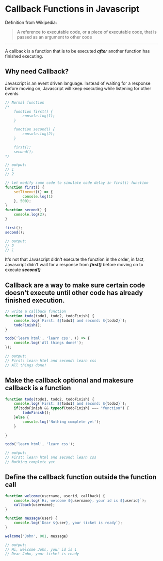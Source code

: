 # Callback Functions in Javascript
Definition from Wikipedia:
> A reference to executable code, or a piece of executable code, that is passed as an argument to other code
---
A callback is a function that is to be executed ***after*** another function has finished executing.

## Why need Callback?
Javascript is an event driven language. Instead of waiting for a response before moving on, Javascript will keep executing while listening for other events

```javascript
// Normal function 
/*
    function first() {
        console.log(1);
    }

    function second() {
        console.log(2);
    }

    first();
    second();
*/

// output:
// 1
// 2

// let modify some code to simulate code delay in first() function
function first() {
    setTimeout(() => {
        console.log(1)
    }, 500);
}
function second() {
    console.log(2);
}

first();
second();

// output:
// 2
// 1
```
It's not that Javascript didn't execute the function in the order, in fact, Javascript  didn't wait for a response from ***first()*** before moving on to execute ***second()***

## Callback are a way to make sure certain code doesn't execute until other code has already finished execution.

```javascript
// write a callback function
function todo(todo1, todo2, todoFinish) {
    console.log(`First: ${todo1} and second: ${todo2}`);
    todoFinish();
}

todo('learn html', 'learn css', () => {
    console.log('All things done!');
});

// output:
// First: learn html and second: learn css
// All things done!
```

## Make the callback optional and makesure callback is a function
```javascript
function todo(todo1, todo2, todoFinish) {
    console.log(`First: ${todo1} and second: ${todo2}`);
    if(todoFinish && typeof(todoFinish) === "function") {
        todoFinish();
    }else {
        console.log('Nothing complete yet');
    }
    
}

todo('learn html', 'learn css');

// output:
// First: learn html and second: learn css
// Nothing complete yet
```

## Define the callback function outside the function call
```javascript
function welcome(username, userid, callback) {
    console.log(`Hi, welcome ${username}, your id is ${userid}`);
    callback(username);
}

function message(user) {
    console.log(`Dear ${user}, your ticket is ready`);
}

welcome('John', 001, message)

// output:
// Hi, welcome John, your id is 1
// Dear John, your ticket is ready
```


